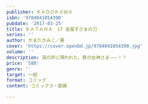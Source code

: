 ```yaml
---
publisher: ＫＡＤＯＫＡＷＡ
isbn: '9784041054390'
pubdate: '2017-03-25'
title: ＫＡＴＡＮＡ　17 金屋子さまの刀
series: ''
author: かまたきみこ／著
cover: 'https://cover.openbd.jp/9784041054390.jpg'
volume: ''
description: 滉の許に現われた、鉄の女神さま―――！？
price: '580'
genre: ''
target: 一般
format: コミック
content: コミックス・劇画

---
```

